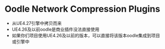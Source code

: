 # Oodle Network Compression Plugins
- 从UE4.27引擎中拷贝而来
- UE4.26及以前oodle是商业插件没法直接使用
- 如果你们项目使用UE4.26及以前的版本，可以直接将该版本oodle集成到项目或引擎中
